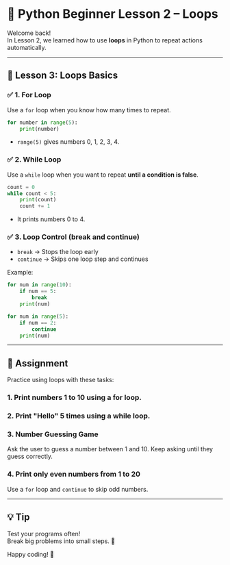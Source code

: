 # 🐍 Python Beginner Lesson 2 – Loops

Welcome back!  
In Lesson 2, we learned how to use **loops** in Python to repeat actions automatically.

---

## 📘 Lesson 3: Loops Basics

### ✅ 1. For Loop
Use a `for` loop when you know how many times to repeat.

```python
for number in range(5):
    print(number)
```

- `range(5)` gives numbers 0, 1, 2, 3, 4.

### ✅ 2. While Loop
Use a `while` loop when you want to repeat **until a condition is false**.

```python
count = 0
while count < 5:
    print(count)
    count += 1
```

- It prints numbers 0 to 4.

### ✅ 3. Loop Control (break and continue)
- `break` → Stops the loop early
- `continue` → Skips one loop step and continues

Example:

```python
for num in range(10):
    if num == 5:
        break
    print(num)
```

```python
for num in range(5):
    if num == 2:
        continue
    print(num)
```

---

## 🧠 Assignment

Practice using loops with these tasks:

### 1. Print numbers 1 to 10 using a for loop.

### 2. Print "Hello" 5 times using a while loop.

### 3. Number Guessing Game
Ask the user to guess a number between 1 and 10. Keep asking until they guess correctly.

### 4. Print only even numbers from 1 to 20
Use a `for` loop and `continue` to skip odd numbers.

---

## 💡 Tip
Test your programs often!  
Break big problems into small steps. 🧩

Happy coding! 🚀
